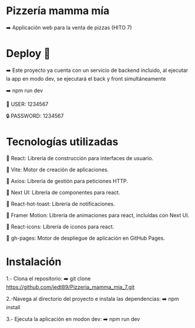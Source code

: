# Pizzería mamma mía 

➡️ Applicación web para la venta de pizzas (HITO 7)



# Deploy 🛜

➡️ Este proyecto ya cuenta con un servicio de backend incluido, al ejecutar la app en modo dev, se ejecutará el back y front simultáneamente

➡️ npm run dev


🧒 USER: 1234567

🔒 PASSWORD: 1234567



# Tecnologías utilizadas 

🚀 React: Librería de construcción para interfaces de usuario.

🚀 Vite: Motor de creación de aplicaciones.

🚀 Axios: Librería de gestión para peticiones HTTP.

🚀 Next UI: Librería de componentes para react.

🚀 React-hot-toast: Librería de notificaciones.

🚀 Framer Motion: Librería de animaciones para react, incluídas con Next UI.

🚀 React-icons: Librería de iconos para react.

🚀 gh-pages: Motor de despliegue de aplicación en GitHub Pages.



# Instalación

1.- Clona el repositorio:
➡️ git clone https://github.com/jedt89/Pizzeria_mamma_mia_7.git

2.-Navega al directorio del proyecto e instala las dependencias:
➡️ npm install

3.- Ejecuta la aplicación en modon dev:
➡️ npm run dev

